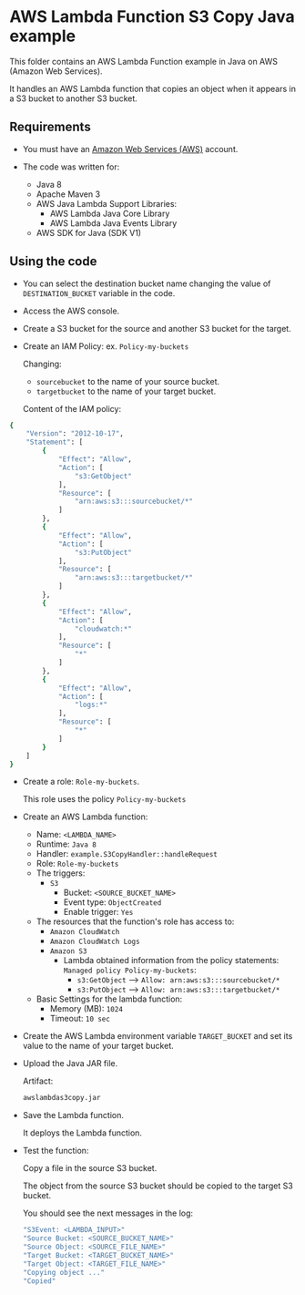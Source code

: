 # AWS Lambda Function S3 Copy Java example

This folder contains an AWS Lambda Function example in Java on AWS (Amazon Web Services).

It handles an AWS Lambda function that copies an object when it appears in a S3 bucket to another S3 bucket.

## Requirements

* You must have an [Amazon Web Services (AWS)](http://aws.amazon.com/) account.

* The code was written for:
 
  *  Java 8
  *  Apache Maven 3
  *  AWS Java Lambda Support Libraries:
     *  AWS Lambda Java Core Library
     *  AWS Lambda Java Events Library
  *  AWS SDK for Java (SDK V1)

## Using the code

* You can select the destination bucket name changing the value of `DESTINATION_BUCKET` variable in the code.

* Access the AWS console.

* Create a S3 bucket for the source and another S3 bucket for the target.

*  Create an IAM Policy: ex. `Policy-my-buckets`

   Changing: 
  
   * `sourcebucket` to the name of your source bucket.
   * `targetbucket` to the name of your target bucket.

   Content of the IAM policy:

  ```bash
  {
      "Version": "2012-10-17",
      "Statement": [
          {
              "Effect": "Allow",
              "Action": [
                  "s3:GetObject"
              ],
              "Resource": [
                  "arn:aws:s3:::sourcebucket/*"
              ]
          },
          {
              "Effect": "Allow",
              "Action": [
                  "s3:PutObject"
              ],
              "Resource": [
                  "arn:aws:s3:::targetbucket/*"
              ]
          },
          {
              "Effect": "Allow",
              "Action": [
                  "cloudwatch:*"
              ],
              "Resource": [
                  "*"
              ]
          },
          {
              "Effect": "Allow",
              "Action": [
                  "logs:*"
              ],
              "Resource": [
                  "*"
              ]
          }
      ]
  }
  ```

* Create a role: `Role-my-buckets`.

  This role uses the policy `Policy-my-buckets`

* Create an AWS Lambda function:
  * Name: `<LAMBDA_NAME>`
  * Runtime: `Java 8`
  * Handler: `example.S3CopyHandler::handleRequest`
  * Role: `Role-my-buckets`
  * The triggers:
    * `S3`
      * Bucket: `<SOURCE_BUCKET_NAME>`
      * Event type: `ObjectCreated`
      * Enable trigger: `Yes`
  * The resources that the function's role has access to:
    * `Amazon CloudWatch`
    * `Amazon CloudWatch Logs`
    * `Amazon S3`
      * Lambda obtained information from the policy statements: `Managed policy Policy-my-buckets`:
        * `s3:GetObject` --> `Allow: arn:aws:s3:::sourcebucket/*`
        * `s3:PutObject` --> `Allow: arn:aws:s3:::targetbucket/*`
  * Basic Settings for the lambda function:
    * Memory (MB): `1024`
    * Timeout: `10 sec`

* Create the AWS Lambda environment variable `TARGET_BUCKET` and set its value to the name of your target bucket.

* Upload the Java JAR file.

  Artifact:

  ```bash
  awslambdas3copy.jar
  ```

* Save the Lambda function.

  It deploys the Lambda function.

* Test the function:

  Copy a file in the source S3 bucket.

  The object from the source S3 bucket should be copied to the target S3 bucket.

  You should see the next messages in the log:

    ```bash
    "S3Event: <LAMBDA_INPUT>"
    "Source Bucket: <SOURCE_BUCKET_NAME>"
    "Source Object: <SOURCE_FILE_NAME>"
    "Target Bucket: <TARGET_BUCKET_NAME>"
    "Target Object: <TARGET_FILE_NAME>"
    "Copying object ..."
    "Copied"
    ```